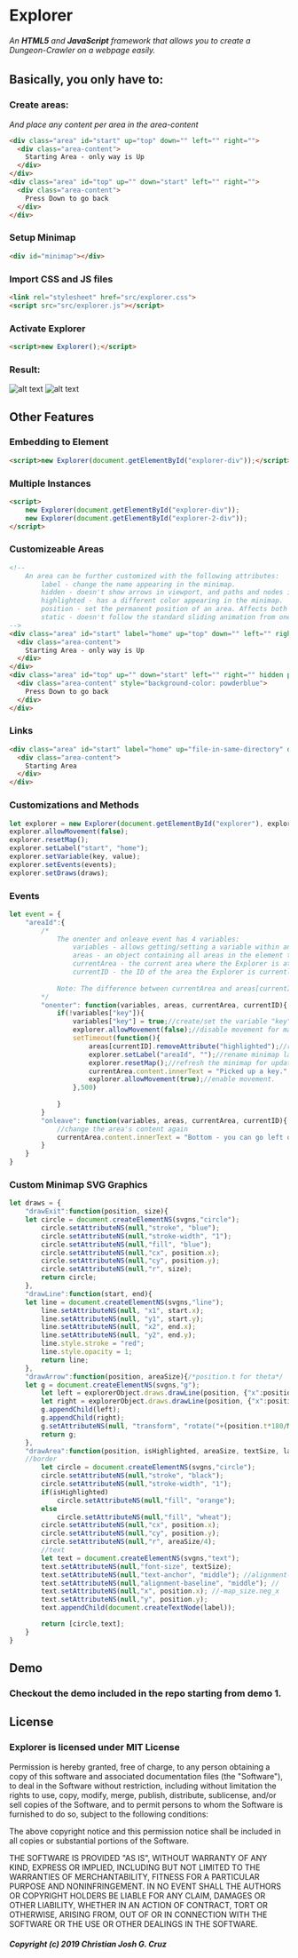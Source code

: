 # Explorer
###### An **HTML5** and **JavaScript** framework that allows you to create a Dungeon-Crawler on a webpage easily.

## Basically, you only have to:
### Create areas:
*And place any content per area in the area-content*
```html
<div class="area" id="start" up="top" down="" left="" right="">
  <div class="area-content">
    Starting Area - only way is Up
  </div>
</div>
<div class="area" id="top" up="" down="start" left="" right="">
  <div class="area-content">
    Press Down to go back
  </div>
</div>
```
### Setup Minimap
```html
<div id="minimap"></div>
```
### Import CSS and JS files
```html
<link rel="stylesheet" href="src/explorer.css">
<script src="src/explorer.js"></script>
```
### Activate Explorer
```html
<script>new Explorer();</script>
```
### Result:
![alt text](https://lh3.googleusercontent.com/UTDdVtl3ockd72dAIlJhnXhVLKxbAUoMXgus1Iyq205CCWFZSjdWKF6XejVhcWtYGeX7PWYi5uEZTVVKRneVNrryap_sN6C4FO5R3cEGr-yf3UUEJZlv6bFDRram8nxRdnrYqYGjXVxltidQTE5ZHmtVAAkyfOP9-ab0-1o5PRovnYxfFfiBsLr8s7VPcSIDX7sOoO8AoQPN9yAlHjpmJLbtdBnlI_z13rHBNmV9LefXInrdxxCTHvRcv1XTIxrtBAXC17e_YSAvnbJEA-Wfb6Z-vZG3hzugR8MJeR5BKfIiyIAEOq21jgFi8sM_ZJ6A_rkaT5y-mXoky_5-izD0JZhaR4ISjn6xVJZu2hzLD2UuuD4KtWe11ALUZpRYMNy6aJ0EUrGvIqFSkVf55jfZ4kXn-048wZTN5C1DtMkJUR30uFxnRjj7lozkmWhpw0g0vDTnMo8VYhHQMDtInf12oOfbvlWQTdp3NWXbLpBOcCQl4qVmoAQ7pZQ12wPBC15YtJPPQsInAX1YrtDGh-UfGNSl77iesbVYHS1ajrBCIG6RdPItZ81zDmGg-hAfB7dWf81cjbd1xUYZPxGQ1F_DDKLJukblNOL2w6we9czPKyvo7c_PB_XbQmQeDb9u1vZ19jR4pBmoP5UIY5X5ehUTqs9ggvgm2_w=w806-h608-no "Explorer Basic")
![alt text](https://lh3.googleusercontent.com/zYiGD8dGlQ4rshhdK7UUzx1ku62bxXGNVr2cqr84891YNF8UYbsJm1jXwGqoU-xyabmEWBODyB670tdjTQVvuaypcEvD-Suqff4t9gLFPWv6uZN0uov7rP3bwXbVFhX0u2lQ262kBVRvk8P-QbqfBmIogM2gANVH_c5lFbcY0OMoh90wYgx6PQipLZZq7Yo0j9U-Zo6uqrY7EAduu6VKZmSEbESfkbujHsOOSevT52uNxnadZe-OhofhaPFNPKGa1jfBqqo0zTZrw2182qvSO5DZtwWn5Zzif1jxjNYusFKGOeBIR4uW6Nv9KfesDW67u9Gxtoh2J3tXD5E57FA5WTJSdihGERT48qGNuwoBqflFgwsW4NaEJkbZ-s1THiAG4G6HAqZcEdpdfuM4BS5RlwTczpJhcyvbRTrVUYnMsUOk9KrpzNP04-yqPMD9rZo16Eup4VvClDxi7r6LMtqPZVCpbZWQQHBmRiorsJfnn8m5RwRbJRHlZTteSl7Y1-SAKb1X9lhJ_c88LYyMnqyRHQWNwwBSxy9eE9VJgOHeN9kme0WE6Vnf0mzsQk9_NDv50KSYUrvg7yIQq8StKT2JcwKt0ZZK3YsY7q2vIk7dhLvHVqJV0nxLPu-YYbHOiLnUTuGl9ZvuxqMsCh-ett7osQzcb6c9rlE=w806-h608-no "Explorer Basic 2")

## Other Features
### Embedding to Element
```html
<script>new Explorer(document.getElementById("explorer-div"));</script>
```
### Multiple Instances
```html
<script>
    new Explorer(document.getElementById("explorer-div"));
    new Explorer(document.getElementById("explorer-2-div"));
</script>
```
### Customizeable Areas
```html
<!--
	An area can be further customized with the following attributes:
		label - change the name appearing in the minimap.
		hidden - doesn't show arrows in viewport, and paths and nodes in minimap. If found, hidden attribute will be gone. Start area cannot be hidden.
		highlighted - has a different color appearing in the minimap.
		position - set the permanent position of an area. Affects both minimap and sliding animation. Must be x and y values separated by comma.
		static - doesn't follow the standard sliding animation from one area to another. The animation is based on the direction used. Good for teleporting.
-->
<div class="area" id="start" label="home" up="top" down="" left="" right="" highlighted static>
  <div class="area-content">
    Starting Area - only way is Up
  </div>
</div>
<div class="area" id="top" up="" down="start" left="" right="" hidden position="100,-100">
  <div class="area-content" style="background-color: powderblue">
    Press Down to go back
  </div>
</div>
```
### Links
```html
<div class="area" id="start" label="home" up="file-in-same-directory" down="https://google.com" left="" right="">
  <div class="area-content">
    Starting Area
  </div>
</div>
```
### Customizations and Methods
```javascript
let explorer = new Explorer(document.getElementById("explorer"), explorerObject);
explorer.allowMovement(false);
explorer.resetMap();
explorer.setLabel("start", "home");
explorer.setVariable(key, value);
explorer.setEvents(events);
explorer.setDraws(draws);
```
### Events
```javascript
let event = {
    "areaId":{
        /*
            The onenter and onleave event has 4 variables:
				variables - allows getting/setting a variable within an Explorer.
				areas - an object containing all areas in the element to which the Explorer is contained.
				currentArea - the current area where the Explorer is at. Not a shorthand of areas[currentID].
				currentID - the ID of the area the Explorer is currently at, before leaving or upon entering.
			
			Note: The difference between currentArea and areas[currentID] is that the currentArea is the viewport where children of the areas[currentID] are transferred to, and it does not have the attributes of the area element.
		*/
		"onenter": function(variables, areas, currentArea, currentID){
		    if(!variables["key"]){
				variables["key"] = true;//create/set the variable "key"
				explorer.allowMovement(false);//disable movement for map update before movement;
				setTimeout(function(){
					areas[currentID].removeAttribute("highlighted");//remove highlight from the area element
					explorer.setLabel("areaId", "");//rename minimap label back to original
					explorer.resetMap();//refresh the minimap for updates
					currentArea.content.innerText = "Picked up a key.";//perform changes to the area's content
					explorer.allowMovement(true);//enable movement.
				},500)
				
			}
		}
		"onleave": function(variables, areas, currentArea, currentID){
			//change the area's content again
			currentArea.content.innerText = "Bottom - you can go left only";
		}
    }
}
```
### Custom Minimap SVG Graphics
```javascript
let draws = {
    "drawExit":function(position, size){
	let circle = document.createElementNS(svgns,"circle");
		circle.setAttributeNS(null,"stroke", "blue");
		circle.setAttributeNS(null,"stroke-width", "1");
		circle.setAttributeNS(null,"fill", "blue");
		circle.setAttributeNS(null,"cx", position.x);
		circle.setAttributeNS(null,"cy", position.y); 
		circle.setAttributeNS(null,"r", size); 
		return circle;
	},
	"drawLine":function(start, end){
	let line = document.createElementNS(svgns,"line");
		line.setAttributeNS(null, "x1", start.x);
		line.setAttributeNS(null, "y1", start.y);
		line.setAttributeNS(null, "x2", end.x);
		line.setAttributeNS(null, "y2", end.y);
		line.style.stroke = "red";
		line.style.opacity = 1;
		return line;
	},
	"drawArrow":function(position, areaSize){/*position.t for theta*/
	let g = document.createElementNS(svgns,"g");
		let left = explorerObject.draws.drawLine(position, {"x":position.x+(areaSize/32),"y":position.y+(areaSize/32)})
		let right = explorerObject.draws.drawLine(position, {"x":position.x+(areaSize/32),"y":position.y-(areaSize/32)})
		g.appendChild(left);
		g.appendChild(right);
		g.setAttributeNS(null, "transform", "rotate("+(position.t*180/Math.PI)+" "+position.x+" "+position.y+")");  //rotate pointing to area node
		return g;
	},
	"drawArea":function(position, isHighlighted, areaSize, textSize, label){
	//border
		let circle = document.createElementNS(svgns,"circle");
		circle.setAttributeNS(null,"stroke", "black");
		circle.setAttributeNS(null,"stroke-width", "1");
		if(isHighlighted)
			circle.setAttributeNS(null,"fill", "orange");
		else
			circle.setAttributeNS(null,"fill", "wheat");
		circle.setAttributeNS(null,"cx", position.x);
		circle.setAttributeNS(null,"cy", position.y); 
		circle.setAttributeNS(null,"r", areaSize/4); 
		//text
		let text = document.createElementNS(svgns,"text");
		text.setAttributeNS(null,"font-size", textSize);
		text.setAttributeNS(null,"text-anchor", "middle"); //alignment-baseline
		text.setAttributeNS(null,"alignment-baseline", "middle"); //
		text.setAttributeNS(null,"x", position.x); //-map_size.neg_x
		text.setAttributeNS(null,"y", position.y); 
		text.appendChild(document.createTextNode(label));

		return [circle,text];
	}
}
```
## Demo
### Checkout the demo included in the repo starting from demo 1.

## License
### Explorer is licensed under **MIT License**
Permission is hereby granted, free of charge, to any person obtaining a copy
of this software and associated documentation files (the "Software"), to deal
in the Software without restriction, including without limitation the rights
to use, copy, modify, merge, publish, distribute, sublicense, and/or sell
copies of the Software, and to permit persons to whom the Software is
furnished to do so, subject to the following conditions:

The above copyright notice and this permission notice shall be included in all
copies or substantial portions of the Software.

THE SOFTWARE IS PROVIDED "AS IS", WITHOUT WARRANTY OF ANY KIND, EXPRESS OR
IMPLIED, INCLUDING BUT NOT LIMITED TO THE WARRANTIES OF MERCHANTABILITY,
FITNESS FOR A PARTICULAR PURPOSE AND NONINFRINGEMENT. IN NO EVENT SHALL THE
AUTHORS OR COPYRIGHT HOLDERS BE LIABLE FOR ANY CLAIM, DAMAGES OR OTHER
LIABILITY, WHETHER IN AN ACTION OF CONTRACT, TORT OR OTHERWISE, ARISING FROM,
OUT OF OR IN CONNECTION WITH THE SOFTWARE OR THE USE OR OTHER DEALINGS IN THE
SOFTWARE.
##### Copyright (c) 2019 Christian Josh G. Cruz
